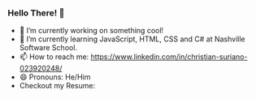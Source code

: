 ### Hello There! 👋

- 🔭 I’m currently working on something cool! 
- 🌱 I’m currently learning JavaScript, HTML, CSS and C# at Nashville Software School.
- 📫 How to reach me: https://www.linkedin.com/in/christian-suriano-023920248/
- 😄 Pronouns: He/Him
- Checkout my Resume:

